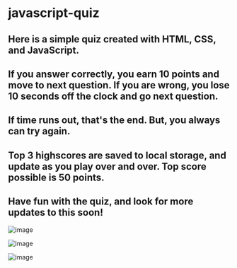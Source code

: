 # javascript-quiz
## Here is a simple quiz created with HTML, CSS, and JavaScript.
## If you answer correctly, you earn 10 points and move to next question. If you are wrong, you lose 10 seconds off the clock and go next question.
## If time runs out, that's the end.  But, you always can try again.
## Top 3 highscores are saved to local storage, and update as you play over and over.  Top score possible is 50 points.
## Have fun with the quiz, and look for more updates to this soon!
![image](https://user-images.githubusercontent.com/78326815/112784373-27202e00-9017-11eb-9f32-44016400cfae.png)

![image](https://user-images.githubusercontent.com/78326815/112784388-343d1d00-9017-11eb-9253-6e931e0bc651.png)

![image](https://user-images.githubusercontent.com/78326815/112784409-41f2a280-9017-11eb-8915-3c88a85eea02.png)
